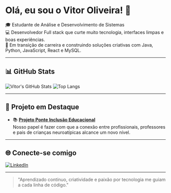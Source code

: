 # Olá, eu sou o Vitor Oliveira! 👋

🎓 Estudante de Análise e Desenvolvimento de Sistemas  
💻 Desenvolvedor Full stack que curte muito tecnologia, interfaces limpas e boas experiências.  
🎯 Em transição de carreira e construindo soluções criativas com Java, Python, JavaScript, React e MySQL.

---

## 📊 GitHub Stats

![Vitor's GitHub Stats](https://github-readme-stats.vercel.app/api?username=vloliveira&show_icons=true&include_all_commits=true&hide=stars&theme=github_dark)
![Top Langs](https://github-readme-stats.vercel.app/api/top-langs/?username=vloliveira&layout=compact&theme=github_dark)

---


## 🚀 Projeto em Destaque

- 📚 **[Projeto Ponte Inclusão Educacional](https://github.com/Melobreno/Ponte-InclusaoEdu)**  
  Nosso papel é fazer com que a conexão entre profissionais, professores e pais de crianças neuroatípicas alcance um novo nível.

---

## 🌐 Conecte-se comigo

[![LinkedIn](https://img.shields.io/badge/-LinkedIn-0A66C2?style=for-the-badge&logo=linkedin&logoColor=white)](https://www.linkedin.com/in/vitorlopesoliveira/)

---

> "Aprendizado contínuo, criatividade e paixão por tecnologia me guiam a cada linha de código."

